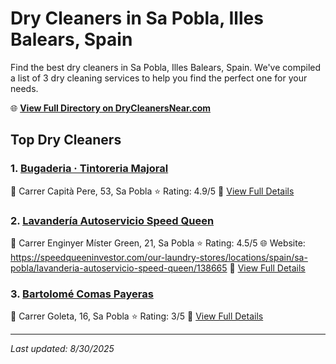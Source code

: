 # Dry Cleaners in Sa Pobla, Illes Balears, Spain

Find the best dry cleaners in Sa Pobla, Illes Balears, Spain. We've compiled a list of 3 dry cleaning services to help you find the perfect one for your needs.

🌐 **[View Full Directory on DryCleanersNear.com](https://drycleanersnear.com/city/Spain/Illes%20Balears/Sa%20Pobla)**

## Top Dry Cleaners

### 1. [Bugaderia · Tintoreria Majoral](https://drycleanersnear.com/dryCleaner/68b0e126033494bdc84ab135/bugaderia-tintoreria-majoral)
📍 Carrer Capità Pere, 53, Sa Pobla
⭐ Rating: 4.9/5
🔗 [View Full Details](https://drycleanersnear.com/dryCleaner/68b0e126033494bdc84ab135/bugaderia-tintoreria-majoral)

### 2. [Lavandería Autoservicio Speed Queen](https://drycleanersnear.com/dryCleaner/68b0e23e033494bdc84ab4e5/lavander-a-autoservicio-speed-queen)
📍 Carrer Enginyer Míster Green, 21, Sa Pobla
⭐ Rating: 4.5/5
🌐 Website: https://speedqueeninvestor.com/our-laundry-stores/locations/spain/sa-pobla/lavanderia-autoservicio-speed-queen/138665
🔗 [View Full Details](https://drycleanersnear.com/dryCleaner/68b0e23e033494bdc84ab4e5/lavander-a-autoservicio-speed-queen)

### 3. [Bartolomé Comas Payeras](https://drycleanersnear.com/dryCleaner/68b0e17b033494bdc84ab2c6/bartolom-comas-payeras)
📍 Carrer Goleta, 16, Sa Pobla
⭐ Rating: 3/5
🔗 [View Full Details](https://drycleanersnear.com/dryCleaner/68b0e17b033494bdc84ab2c6/bartolom-comas-payeras)


---

*Last updated: 8/30/2025*
